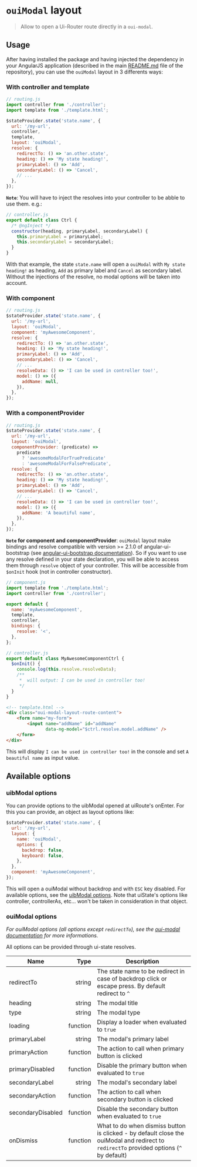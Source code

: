 # `ouiModal` layout

> Allow to open a Ui-Router route directly in a `oui-modal`.

## Usage

After having installed the package and having injected the dependency in your AngularJS application (described in the main [README.md](../../README.md) file of the repository), you can use the `ouiModal` layout in 3 differents ways:

### With controller and template

```js
// routing.js
import controller from './controller';
import template from './template.html';

$stateProvider.state('state.name', {
  url: '/my-url',
  controller,
  template,
  layout: 'ouiModal',
  resolve: {
    redirectTo: () => 'an.other.state',
    heading: () => 'My state heading!',
    primaryLabel: () => 'Add',
    secondaryLabel: () => 'Cancel',
    // ...
  },
});
```

**`Note`**: You will have to inject the resolves into your controller to be abble to use them. e.g.:

```js
// controller.js
export default class Ctrl {
  /* @ngInject */
  constructor(heading, primaryLabel, secondaryLabel) {
    this.primaryLabel = primaryLabel;
    this.secondaryLabel = secondaryLabel;
  }
}
```

With that example, the state `state.name` will open a `ouiModal` with `My state heading!` as heading, `Add` as primary label and `Cancel` as secondary label.
Without the injections of the resolve, no modal options will be taken into account.

### With component

```js
// routing.js
$stateProvider.state('state.name', {
  url: '/my-url',
  layout: 'ouiModal',
  component: 'myAwesomeComponent',
  resolve: {
    redirectTo: () => 'an.other.state',
    heading: () => 'My state heading!',
    primaryLabel: () => 'Add',
    secondaryLabel: () => 'Cancel',
    // ...
    resolveData: () => 'I can be used in controller too!',
    model: () => ({
      addName: null,
    }),
  },
});
```

### With a componentProvider

```js
// routing.js
$stateProvider.state('state.name', {
  url: '/my-url',
  layout: 'ouiModal',
  componentProvider: (predicate) =>
    predicate
      ? 'awesomeModalForTruePredicate'
      : 'awesomeModalForFalsePredicate',
  resolve: {
    redirectTo: () => 'an.other.state',
    heading: () => 'My state heading!',
    primaryLabel: () => 'Add',
    secondaryLabel: () => 'Cancel',
    // ...
    resolveData: () => 'I can be used in controller too!',
    model: () => ({
      addName: 'A beautiful name',
    }),
  },
});
```

**`Note` for component and componentProvider**: `ouiModal` layout make bindings and resolve compatible with version >= 2.1.0 of angular-ui-bootstrap (see [angular-ui-bootstrap documentation](https://angular-ui.github.io/bootstrap/versioned-docs/2.1.0/#/modal)). So if you want to use any resolve defined in your state declaration, you will be able to access them through `resolve` object of your controller. This will be accessible from `$onInit` hook (not in controller constructor).

```js
// component.js
import template from './template.html';
import controller from './controller';

export default {
  name: 'myAwesomeComponent',
  template,
  controller,
  bindings: {
    resolve: '<',
  },
};
```

```js
// controller.js
export default class MyAwesomeComponentCtrl {
  $onInit() {
    console.log(this.resolve.resolveData);
    /**
     *  will output: I can be used in controller too!
     */
  }
}
```

```html
<!-- template.html -->
<div class="oui-modal-layout-route-content">
    <form name="my-form">
        <input name="addName" id="addName"
               data-ng-model="$ctrl.resolve.model.addName" />
    </form>
</div>
```

This will display `I can be used in controller too!` in the console and set `A beautiful name` as input value.

## Available options

### uibModal options

You can provide options to the uibModal opened at uiRoute's onEnter. For this you can provide, an object as layout options like:

```js
$stateProvider.state('state.name', {
  url: '/my-url',
  layout: {
    name: 'ouiModal',
    options: {
      backdrop: false,
      keyboard: false,
    },
  },
  component: 'myAwesomeComponent',
});
````

This will open a ouiModal without backdrop and with `ESC` key disabled. For available options, see the [uibModal options](https://angular-ui.github.io/bootstrap/versioned-docs/1.3.3/#/modal). Note that uiState's options like controller, controllerAs, etc... won't be taken in consideration in that object.

### ouiModal options

*For ouiModal options (all options except `redirectTo`), see the [oui-modal documentation](https://ovh.github.io/ovh-ui-kit/?path=/story/components-modal--simple) for more informations.*

All options can be provided through ui-state resolves.

| Name              | Type           | Description
| -----             |-----:          | ----
| redirectTo        | string         | The state name to be redirect in case of backdrop click or escape press. By default redirect to `^`
| heading           | string         | The modal title
| type              | string         | The modal type
| loading           | function       | Display a loader when evaluated to `true`
| primaryLabel      | string         | The modal's primary label
| primaryAction     | function       | The action to call when primary button is clicked
| primaryDisabled   | function       | Disable the primary button when evaluated to `true`
| secondaryLabel    | string         | The modal's secondary label
| secondaryAction   | function       | The action to call when secondary button is clicked
| secondaryDisabled | function       | Disable the secondary button when evaluated to `true`
| onDismiss         | function       | What to do when dismiss button is clicked - by default close the ouiModal and redirect to `redirectTo` provided options (`^` by default)
